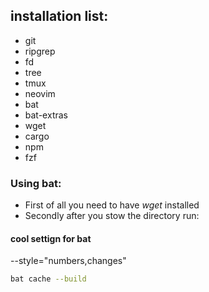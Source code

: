## installation list:

- git
- ripgrep
- fd
- tree
- tmux
- neovim
- bat
- bat-extras
- wget
- cargo
- npm
- fzf

### Using bat:

- First of all you need to have _wget_ installed
- Secondly after you stow the directory run:

#### cool settign for bat
--style="numbers,changes"

```zsh
bat cache --build
```
